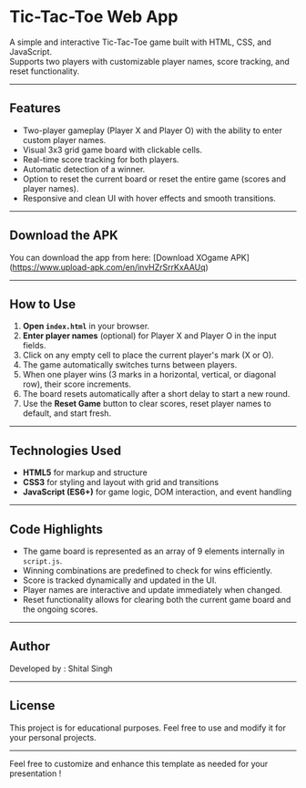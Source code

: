 # Tic-Tac-Toe Web App

A simple and interactive Tic-Tac-Toe game built with HTML, CSS, and JavaScript.  
Supports two players with customizable player names, score tracking, and reset functionality.

---

## Features

- Two-player gameplay (Player X and Player O) with the ability to enter custom player names.
- Visual 3x3 grid game board with clickable cells.
- Real-time score tracking for both players.
- Automatic detection of a winner.
- Option to reset the current board or reset the entire game (scores and player names).
- Responsive and clean UI with hover effects and smooth transitions.

---
## Download the APK
You can download the app from here:
[Download XOgame APK] (https://www.upload-apk.com/en/invHZrSrrKxAAUq)

---

## How to Use

1. **Open `index.html`** in your browser.
2. **Enter player names** (optional) for Player X and Player O in the input fields.
3. Click on any empty cell to place the current player's mark (X or O).
4. The game automatically switches turns between players.
5. When one player wins (3 marks in a horizontal, vertical, or diagonal row), their score increments.
6. The board resets automatically after a short delay to start a new round.
7. Use the **Reset Game** button to clear scores, reset player names to default, and start fresh.

---
  

## Technologies Used

- **HTML5** for markup and structure
- **CSS3** for styling and layout with grid and transitions
- **JavaScript (ES6+)** for game logic, DOM interaction, and event handling

---

## Code Highlights

- The game board is represented as an array of 9 elements internally in `script.js`.
- Winning combinations are predefined to check for wins efficiently.
- Score is tracked dynamically and updated in the UI.
- Player names are interactive and update immediately when changed.
- Reset functionality allows for clearing both the current game board and the ongoing scores.

---

## Author

Developed by : Shital Singh

---

## License

This project is for educational purposes. Feel free to use and modify it for your personal projects.

---

Feel free to customize and enhance this template as needed for your presentation !
